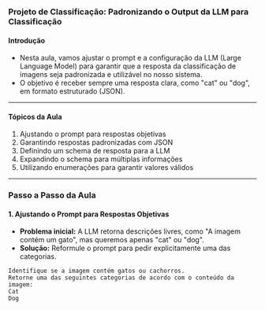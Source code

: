 ### **Projeto de Classificação: Padronizando o Output da LLM para Classificação**

#### Introdução

- Nesta aula, vamos ajustar o prompt e a configuração da LLM (Large Language Model) para garantir que a resposta da classificação de imagens seja padronizada e utilizável no nosso sistema.
- O objetivo é receber sempre uma resposta clara, como "cat" ou "dog", em formato estruturado (JSON).

---

#### Tópicos da Aula

1. Ajustando o prompt para respostas objetivas
2. Garantindo respostas padronizadas com JSON
3. Definindo um schema de resposta para a LLM
4. Expandindo o schema para múltiplas informações
5. Utilizando enumerações para garantir valores válidos

---

### Passo a Passo da Aula

#### 1. Ajustando o Prompt para Respostas Objetivas

- **Problema inicial:** A LLM retorna descrições livres, como "A imagem contém um gato", mas queremos apenas "cat" ou "dog".
- **Solução:** Reformule o prompt para pedir explicitamente uma das categorias.

```text
Identifique se a imagem contém gatos ou cachorros.
Retorne uma das seguintes categorias de acordo com o conteúdo da imagem:
Cat
Dog
```
